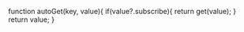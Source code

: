 
<!-- <div class="container">
	<div class="row">
		<div class="col">
				<h2>Understanding the Root Node</h2>

				<Message title="Optimization" message="Root node is never rendered as an actual VPL node, because it is a placeholder (driver node to initialize  recursion)."/>

				{#await system.root()}
					<Message message="Waiting for root node..."/>
				{:then value}
					<Source language="json" value={JSON.stringify(value, null, 2)}/>
				{:catch error}
					<Message message="Something went wrong when loading the root node: {error.message}"/>
				{/await}

				<Message message="The main reason behind loading the root node, is to get it's ID, and set that as the initial VPL location. The location is now set to {$location}."/>

				<Message message="Optimization: To load all nodes that belong to root, we must scan for nodes with parent set to the id of the root."/>

				{#await system.all($location)}
					<Message message="Waiting for root node..."/>
				{:then value}
					<Source language="json" value={JSON.stringify(value, null, 2)}/>
				{:catch error}
					<Message message="Something went wrong when loading nodes: {error.message}"/>
				{/await}

				<Message title="Crazy Optimization!" message=".edges property is NOT FOR THE NODE!!! it is for it's children! For the nodes inside it!"/>

				<Message title="So, where are the edges?" message="If you need to load edges for your nodes, always look to the parent!"/>
		</div>
	</div>
</div> -->



function autoGet(key, value){
  if(value?.subscribe){
    return get(value);
  }
  return value;
}




<!-- <div class="row mb-5">
  <div class="col-3 text-info">
    <div class="p-2 rounded border border-dark" style="min-height: 50rem;">
    ...
    </div>
  </div>
  <div class="col-9 text-info">
    <div class="p-2 rounded border border-dark" style="min-height: 50rem;">
    ...
    </div>
  </div>
</div> -->
